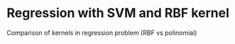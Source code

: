 # Regression with SVM and RBF kernel
 Comparison of kernels in regression problem (RBF vs polinomial)
